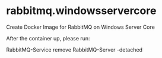# rabbitmq.windowsservercore
Create Docker Image for RabbitMQ on Windows Server Core

After the container up, please run:

RabbitMQ-Service remove
RabbitMQ-Server -detached
